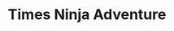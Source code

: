 ---
layout: showcase
title: "Times Ninja Adventure"
flash: http://netforza.com/play/times-ninja-adventure/
android: https://play.google.com/store/apps/details?id=com.netforza.timesninjademo
ios: https://itunes.apple.com/us/app/times-ninja-adventure/id843878585?mt=8
website: http://netforza.com/times-ninja-adventure/
---
